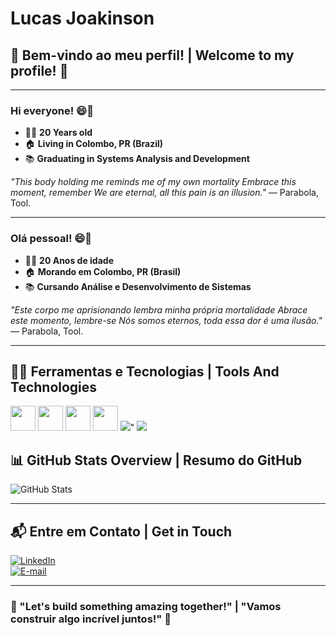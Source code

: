 <!--
**Davez99/Davez99** é um ✨ _repositório especial_ ✨ porque seu `README.md` (este arquivo) aparece no seu perfil do GitHub.
-->

# Lucas Joakinson

## 🌟 Bem-vindo ao meu perfil! | Welcome to my profile! 🌟

---

### Hi everyone! 😄🤙
- 👨🏻 **20 Years old**
- 🏠 **Living in Colombo, PR (Brazil)**
- 📚 **Graduating in Systems Analysis and Development**

_"This body holding me reminds me of my own mortality
Embrace this moment, remember
We are eternal, all this pain is an illusion."_ — Parabola, Tool.

---

### Olá pessoal! 😄🤙
- 👨🏻 **20 Anos de idade**
- 🏠 **Morando em Colombo, PR (Brasil)**
- 📚 **Cursando Análise e Desenvolvimento de Sistemas**

_"Este corpo me aprisionando lembra minha própria mortalidade
Abrace este momento, lembre-se
Nós somos eternos, toda essa dor é uma ilusão."_ — Parabola, Tool.

---

## 👨‍💻 Ferramentas e Tecnologias | Tools And Technologies

<img src="https://cdn.jsdelivr.net/gh/devicons/devicon@latest/icons/html5/html5-original.svg" width="40" height="40" /> 
<img src="https://cdn.jsdelivr.net/gh/devicons/devicon@latest/icons/css3/css3-original.svg"  width="40" height="40"/> 
<img src="https://cdn.jsdelivr.net/gh/devicons/devicon@latest/icons/javascript/javascript-original.svg" width="40" height="40"/> 
<img src="https://cdn.jsdelivr.net/gh/devicons/devicon@latest/icons/react/react-original.svg" width="40" height="40"/>   
<img src="https://cdn.jsdelivr.net/gh/devicons/devicon@latest/icons/python/python-original.svg" />"
<img src="https://cdn.jsdelivr.net/gh/devicons/devicon@latest/icons/php/php-original.svg" />
          
  
## 📊 GitHub Stats Overview | Resumo do GitHub

![GitHub Stats](https://github-readme-stats.vercel.app/api?username=Lukakau&theme=tokyonight&bg_color=0D1117&border_color=30A3DC&show_icons=true&icon_color=30A3DC&title_color=E94D5F&text_color=FFFFFF)

---

## 📬 Entre em Contato | Get in Touch

[![LinkedIn](https://img.shields.io/badge/-LinkedIn-blue?style=for-the-badge&logo=linkedin)]([https://www.linkedin.com/in/lucas-joakinson-de-paula-pires-063221249/])  
[![E-mail](https://img.shields.io/badge/-E--mail-red?style=for-the-badge&logo=gmail&logoColor=white)](mailto:lucasjoakinson14@gmail.com)

---

### 🌟 "Let's build something amazing together!" | "Vamos construir algo incrível juntos!" 🌟

